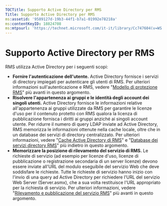 ```yaml
---
TOCTitle: Supporto Active Directory per RMS
Title: Supporto Active Directory per RMS
ms:assetid: '9589127d-19b3-44f1-b7a1-01992e78218a'
ms:contentKeyID: 18824708
ms:mtpsurl: 'https://technet.microsoft.com/it-it/library/Cc747604(v=WS.10)'
---
```


Supporto Active Directory per RMS
=================================

RMS utilizza Active Directory per i seguenti scopi:

-   **Fornire l'autenticazione dell'utente.** Active Directory fornisce i servizi di directory impiegati per autenticare gli utenti di RMS. Per ulteriori informazioni sull'autenticazione e RMS, vedere "[Modello di protezione RMS](https://technet.microsoft.com/665db831-366d-4dca-9bb3-cc2912481fe1)" più avanti in questo argomento.
-   **Risolvere l'appartenenza ai gruppi e le identità degli account dei singoli utenti.** Active Directory fornisce le informazioni relative all'appartenenza ai gruppi utilizzate da RMS per garantire le licenze d'uso per il contenuto protetto con RMS qualora la licenza di pubblicazione fornisca i diritti ai gruppi anziché ai singoli account utente. Per ridurre il numero di query LDAP inviate ad Active Directory, RMS memorizza le informazioni ottenute nella cache locale, oltre che in un database dei servizi di directory centralizzato. Per ulteriori informazioni, vedere "[Cache Active Directory di RMS](https://technet.microsoft.com/c721a2eb-2fe9-4346-b426-3cc169b97265)" e "[Database dei servizi directory RMS](https://technet.microsoft.com/6f6b8586-5d17-4a40-94a3-4dc738195301)" più indietro in questo argomento.
-   **Memorizzare la posizione di rilevamento del servizio di RMS.** Le richieste di servizio (ad esempio per licenze d'uso, licenze di pubblicazione o registrazione secondaria di un server licenze) devono essere inviate all'URL del modulo eseguibile del servizio Web che deve soddisfare le richieste. Tutte le richieste di servizio hanno inizio con l'invio di una query ad Active Directory per richiedere l'URL del servizio Web Server (Server.asmx), che a sua volta restituisce l'URL appropriato per la richiesta di servizio. Per ulteriori informazioni, vedere "[Rilevamento e pubblicazione del servizio RMS](https://technet.microsoft.com/336c0d55-fd7f-4aa9-b3e6-bfd6565b1086)" più avanti in questo argomento.
